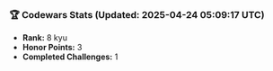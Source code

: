 ### 🏆 Codewars Stats (Updated: 2025-04-24 05:09:17 UTC)

- **Rank:** 8 kyu
- **Honor Points:** 3
- **Completed Challenges:** 1
